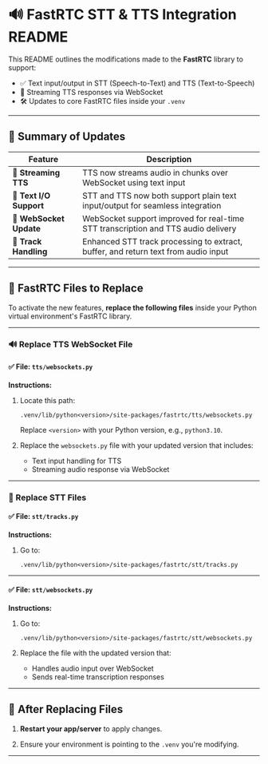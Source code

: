 # 🔊 FastRTC STT & TTS Integration README

This README outlines the modifications made to the **FastRTC** library to support:

- ✅ Text input/output in STT (Speech-to-Text) and TTS (Text-to-Speech)
- 🔁 Streaming TTS responses via WebSocket
- 🛠 Updates to core FastRTC files inside your `.venv`

---

## 📌 Summary of Updates

| Feature                | Description                                                                          |
|------------------------|--------------------------------------------------------------------------------------|
| 🔁 **Streaming TTS**    | TTS now streams audio in chunks over WebSocket using text input                     |
| 💬 **Text I/O Support** | STT and TTS now both support plain text input/output for seamless integration       |
| 🔄 **WebSocket Update** | WebSocket support improved for real-time STT transcription and TTS audio delivery   |
| 🧠 **Track Handling**   | Enhanced STT track processing to extract, buffer, and return text from audio input  |

---

## 📂 FastRTC Files to Replace

To activate the new features, **replace the following files** inside your Python virtual environment's FastRTC library.

---

### 🔊 Replace TTS WebSocket File

#### ✅ File: `tts/websockets.py`

**Instructions:**

1. Locate this path:
    ```
    .venv/lib/python<version>/site-packages/fastrtc/tts/websockets.py
    ```

    Replace `<version>` with your Python version, e.g., `python3.10`.

2. Replace the `websockets.py` file with your updated version that includes:
    - Text input handling for TTS
    - Streaming audio response via WebSocket

---

### 🎤 Replace STT Files

#### ✅ File: `stt/tracks.py`

**Instructions:**

1. Go to:
    ```
    .venv/lib/python<version>/site-packages/fastrtc/stt/tracks.py
    ```

---

#### ✅ File: `stt/websockets.py`

**Instructions:**

1. Go to:
    ```
    .venv/lib/python<version>/site-packages/fastrtc/stt/websockets.py
    ```

2. Replace the file with the updated version that:
    - Handles audio input over WebSocket
    - Sends real-time transcription responses

---

## 🔄 After Replacing Files

1. **Restart your app/server** to apply changes.

2. Ensure your environment is pointing to the `.venv` you're modifying.

---


